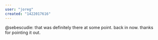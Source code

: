 ```yaml
---
user: "joreg"
created: "1422017616"
---
```


@sebescudie: that was definitely there at some point. back in now. thanks for pointing it out.
